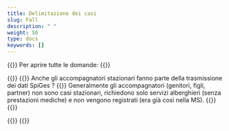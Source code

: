 ```yaml
---
title: Delimitazione dei casi
slug: Fall
description: " "
weight: 50
type: docs
keywords: []
---
```


{{<faqBlock>}}
Per aprire tutte le domande: {{<collapsibleGroupCommand groupId="Fall">}}

{{<numberedList>}}
{{<listItem>}} <!--DeepL-->
Anche gli accompagnatori stazionari fanno parte della trasmissione dei dati SpiGes ? 
{{<collapsibleBlock groupId="Fall">}}
Generalmente gli accompagnatori (genitori, figli, partner) non sono casi stazionari, richiedono solo servizi alberghieri (senza prestazioni mediche) e non vengono registrati (era già così nella MS).
{{</collapsibleBlock>}}
{{</listItem>}}

{{</numberedList>}}
{{</faqBlock>}}
